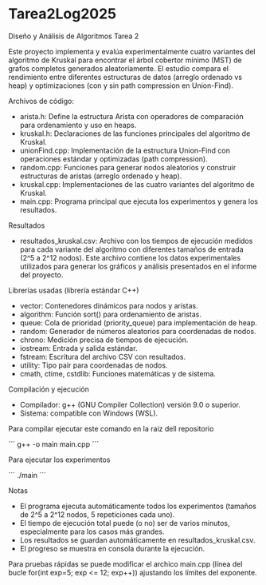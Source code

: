 # Tarea2Log2025
Diseño y Análisis de Algoritmos Tarea 2

Este proyecto implementa y evalúa experimentalmente cuatro variantes del algoritmo de Kruskal para encontrar el árbol cobertor mínimo (MST) de grafos completos generados aleatoriamente. El estudio compara el rendimiento entre diferentes estructuras de datos (arreglo ordenado vs heap) y optimizaciones (con y sin path compression en Union-Find).

Archivos de código:
- arista.h: Define la estructura Arista con operadores de comparación para ordenamiento y uso en heaps.
- kruskal.h: Declaraciones de las funciones principales del algoritmo de Kruskal.
- unionFind.cpp: Implementación de la estructura Union-Find con operaciones estándar y optimizadas (path compression).
- random.cpp: Funciones para generar nodos aleatorios y construir estructuras de aristas (arreglo ordenado y heap).
- kruskal.cpp: Implementaciones de las cuatro variantes del algoritmo de Kruskal.
- main.cpp: Programa principal que ejecuta los experimentos y genera los resultados.

Resultados
- resultados_kruskal.csv: Archivo con los tiempos de ejecución medidos para cada variante del algoritmo con diferentes tamaños de entrada (2^5 a 2^12 nodos). Este archivo contiene los datos experimentales utilizados para generar los gráficos y análisis presentados en el informe del proyecto.

Librerías usadas (librería estándar C++)
- vector: Contenedores dinámicos para nodos y aristas.
- algorithm: Función sort() para ordenamiento de aristas.
- queue: Cola de prioridad (priority_queue) para implementación de heap.
- random: Generador de números aleatorios para coordenadas de nodos.
- chrono: Medición precisa de tiempos de ejecución.
- iostream: Entrada y salida estándar.
- fstream: Escritura del archivo CSV con resultados.
- utility: Tipo pair para coordenadas de nodos.
- cmath, ctime, cstdlib: Funciones matemáticas y de sistema.

Compilación y ejecución

- Compilador: g++ (GNU Compiler Collection) versión 9.0 o superior.
- Sistema: compatible con Windows (WSL).

Para compilar ejecutar este comando en la raiz dell repositorio

´´´
g++ -o main main.cpp
´´´

Para ejecutar los experimentos

´´´
./main
´´´

Notas
- El programa ejecuta automáticamente todos los experimentos (tamaños de 2^5 a 2^12 nodos, 5 repeticiones cada uno).
- El tiempo de ejecución total puede (o no) ser de varios minutos, especialmente para los casos más grandes.
- Los resultados se guardan automáticamente en resultados_kruskal.csv.
- El progreso se muestra en consola durante la ejecución.

Para pruebas rápidas se puede modificar el archico main.cpp (línea del bucle for(int exp=5; exp <= 12; exp++)) ajustando los límites del exponente.